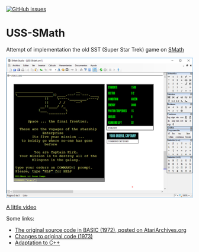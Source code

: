 [![GitHub issues](https://img.shields.io/github/issues/oscampo/USS-SMath)](https://github.com/oscampo/USS-SMath/issues)
# USS-SMath
Attempt of implementation the old SST (Super Star Trek) game on [SMath](https://en.smath.info/view/SMathStudio/summary)

![](https://github.com/oscampo/USS-SMath/blob/master/Captura1.PNG)

[A little video](https://youtu.be/_ORFa9qW5J8)

Some links:

- [The original source code in BASIC (1972), posted on AtariArchives.org](https://www.atariarchives.org/bcc1/showpage.php?page=275)
- [Changes to original code (1973)](http://newton.freehostia.com/hp/bas/TREKPT.txt)
- [Adaptation to C++](https://www.codeproject.com/Articles/28228/Star-Trek-Text-Game) 
